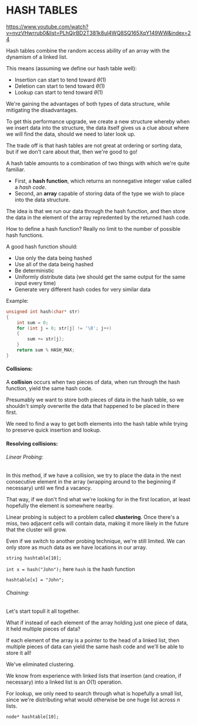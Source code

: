 # HASH TABLES

https://www.youtube.com/watch?v=nvzVHwrrub0&list=PLhQjrBD2T381k8ul4WQ8SQ165XqY149WW&index=24

Hash tables combine the random access ability of an array with the dynamism of a linked list.

This means (assuming we define our hash table well):

- Insertion can start to tend toward $\theta(1)$
- Deletion can start to tend toward $\theta(1)$
- Lookup can start to tend toward $\theta(1)$

We're gaining the advantages of both types of data structure, while mitigating the disadvantages.

To get this performance upgrade, we create a new structure whereby when we insert data into the structure, the data itself gives us a clue about where we will find the data, should we need to later look up.

The trade off is that hash tables are not great at ordering or sorting data, but if we don't care about that, then we're good to go!

A hash table amounts to a combination of two things with which we're quite familiar.

- First, a **hash function**, which returns an nonnegative integer value called a *hash code*.
- Second, an **array** capable of storing data of the type we wish to place into the data structure.

The idea is that we run our data through the hash function, and then store the data in the element of the array repredented by the returned hash code.

How to define a hash function? Really no limit to the number of possible hash functions.

A good hash function should:

- Use only the data being hashed
- Use all of the data being hashed 
- Be deterministic 
- Uniformly distribute data (we should get the same output for the same input every time)
- Generate very different hash codes for very similar data

Example:

```c
unsigned int hash(char* str)
{
    int sum = 0;
    for (int j = 0; str[j] != '\0'; j++)
    {
        sum += str[j];
    }
    return sum % HASH_MAX;
}
```

#### Collisions:

A **collision** occurs when two pieces of data, when run through the hash function, yield the same hash code.

Presumably we want to store both pieces of data in the hash table, so we shouldn't simply overwrite the data that happened to be placed in there first.

We need to find a way to get both elements into the hash table while trying to preserve quick insertion and lookup.

#### Resolving collisions: 

###### Linear Probing:

In this method, if we have a collision, we try to place the data in the next consecutive element in the array (wrapping around to the beginning if necessary) until we find a vacancy.

That way, if we don't find what we're looking for in the first location, at least hopefully the element is somewhere nearby.

Linear probing is subject to a problem called **clustering**. Once there's a miss, two adjacent cells will contain data, making it more likely in the future that the cluster will grow.

Even if we switch to another probing technique, we're still limited. We can only store as much data as we have locations in our array.

`string hashtable[10];`

`int x = hash("John");` here `hash` is the hash function

`hashtable[x] = "John"; `

###### Chaining:

Let's start topull it all together. 

What if instead of each element of the array holding just one piece of data, it held multiple pieces of data? 

If each element of the array is a pointer to the head of a linked list, then multiple pieces of data can yield the same hash code and we'll be able to store it all!

We've eliminated clustering.

We  know from experience with linked lists that insertion (and creation, if necessary) into a linked list is an $O(1)$ operation.

For lookup, we only need to search through what is hopefully a small list, since we're distributing what would otherwise be one huge list across $n$ lists.

`node* hashtable[10];`

